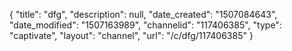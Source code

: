 {
    "title": "dfg",
    "description": null,
    "date_created": "1507084643",
    "date_modified": "1507163989",
    "channelid": "117406385",
    "type": "captivate",
    "layout": "channel",
    "url": "\/c\/dfg\/117406385"
}